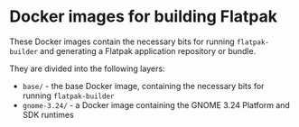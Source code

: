 # Docker images for building Flatpak

These Docker images contain the necessary bits for running `flatpak-builder`
and generating a Flatpak application repository or bundle.

They are divided into the following layers:

 - `base/` - the base Docker image, containing the necessary bits for
   running `flatpak-builder`
 - `gnome-3.24/` - a Docker image containing the GNOME 3.24 Platform
   and SDK runtimes
